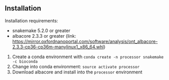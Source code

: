 ## Installation

Installation requirements:

- snakemake 5.2.0 or greater
- albacore 2.3.3 or greater (link: https://mirror.oxfordnanoportal.com/software/analysis/ont_albacore-2.3.3-cp36-cp36m-manylinux1_x86_64.whl)

1. Create a conda environment with `conda create -n processor snakemake -c bioconda`
2. Change into conda environment: `source activate processor`
3. Download albacore and install into the `processor` environment



